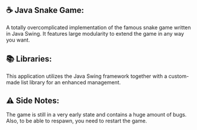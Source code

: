 ## :coffee: Java Snake Game:

A totally overcomplicated implementation of the famous snake game written in Java Swing. It features large modularity to extend the game in any way you want.

## :books: Libraries:

This application utilizes the Java Swing framework together with a custom-made list library for an enhanced management.

## :warning: Side Notes:

The game is still in a very early state and contains a huge amount of bugs. Also, to be able to respawn, you need to restart the game.
